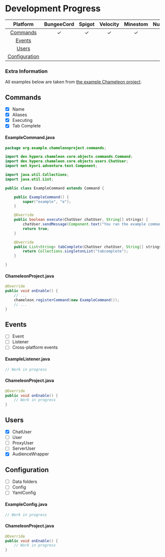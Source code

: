# Development Progress
| Platform                                | BungeeCord | Spigot | Velocity | Minestom | Nukkit |
|:---------------------------------------:|:----------:|:------:|:--------:|:--------:|:------:|
| [Commands](#Commands)                   | ✓          | ✓      | ✓        | ✓        |        |
| [Events](#Events)                       |            |        |          |          |        |
| [Users](#Users)                         |            |        |          |          |        |
| [Configuration](#Configuration)         |            |        |          |          |        |

### Extra Information
All examples below are taken from [the example Chameleon project](https://github.com/HyperaOfficial/ChameleonProject).

## Commands
* [x] Name
* [x] Aliases
* [x] Executing
* [x] Tab Complete

#### ExampleCommand.java
```java
package org.example.chameleonproject.commands;

import dev.hypera.chameleon.core.objects.commands.Command;
import dev.hypera.chameleon.core.objects.users.ChatUser;
import net.kyori.adventure.text.Component;

import java.util.Collections;
import java.util.List;

public class ExampleCommand extends Command {

    public ExampleCommand() {
        super("example", "e");
    }

    @Override
    public boolean execute(ChatUser chatUser, String[] strings) {
        chatUser.sendMessage(Component.text("You ran the example command!"));
        return true;
    }

    @Override
    public List<String> tabComplete(ChatUser chatUser, String[] strings) {
        return Collections.singletonList("tabcomplete");
    }

}
```

#### ChameleonProject.java
```java
@Override
public void onEnable() {
    // ...
    chameleon.registerCommand(new ExampleCommand());
    // ...
}
```

## Events
* [ ] Event
* [ ] Listener
* [ ] Cross-platform events

#### ExampleListener.java
```java
// Work in progress
```

#### ChameleonProject.java
```java
@Override
public void onEnable() {
    // Work in progress
}
```

## Users
* [x] ChatUser
* [ ] User
* [ ] ProxyUser
* [ ] ServerUser
* [x] AudienceWrapper

## Configuration
* [ ] Data folders
* [ ] Config
* [ ] YamlConfig

#### ExampleConfig.java
```java
// Work in progress
```

#### ChameleonProject.java
```java
@Override
public void onEnable() {
    // Work in progress
}
```